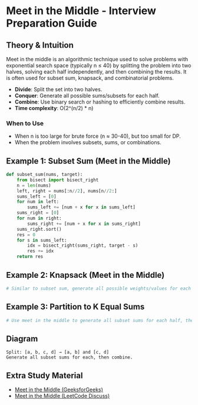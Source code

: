 # Meet in the Middle - Interview Preparation Guide

## Theory & Intuition
Meet in the middle is an algorithmic technique used to solve problems with exponential search space (typically n ≤ 40) by splitting the problem into two halves, solving each half independently, and then combining the results. It is often used for subset sum, knapsack, and combinatorial problems.

- **Divide**: Split the set into two halves.
- **Conquer**: Generate all possible sums/subsets for each half.
- **Combine**: Use binary search or hashing to efficiently combine results.
- **Time complexity**: O(2^(n/2) * n)

### When to Use
- When n is too large for brute force (n ≈ 30-40), but too small for DP.
- When the problem involves subsets, sums, or combinations.

## Example 1: Subset Sum (Meet in the Middle)
```python
def subset_sum(nums, target):
    from bisect import bisect_right
    n = len(nums)
    left, right = nums[:n//2], nums[n//2:]
    sums_left = [0]
    for num in left:
        sums_left += [num + x for x in sums_left]
    sums_right = [0]
    for num in right:
        sums_right += [num + x for x in sums_right]
    sums_right.sort()
    res = 0
    for s in sums_left:
        idx = bisect_right(sums_right, target - s)
        res += idx
    return res
```

## Example 2: Knapsack (Meet in the Middle)
```python
# Similar to subset sum, generate all possible weights/values for each half, then combine.
```

## Example 3: Partition to K Equal Sums
```python
# Use meet in the middle to generate all subset sums for each half, then match.
```

## Diagram
```
Split: [a, b, c, d] → [a, b] and [c, d]
Generate all subset sums for each, then combine.
```

## Extra Study Material
- [Meet in the Middle (GeeksforGeeks)](https://www.geeksforgeeks.org/meet-in-the-middle/)
- [Meet in the Middle (LeetCode Discuss)](https://leetcode.com/discuss/general-discussion/1127236/meet-in-the-middle-algorithm-explained)
